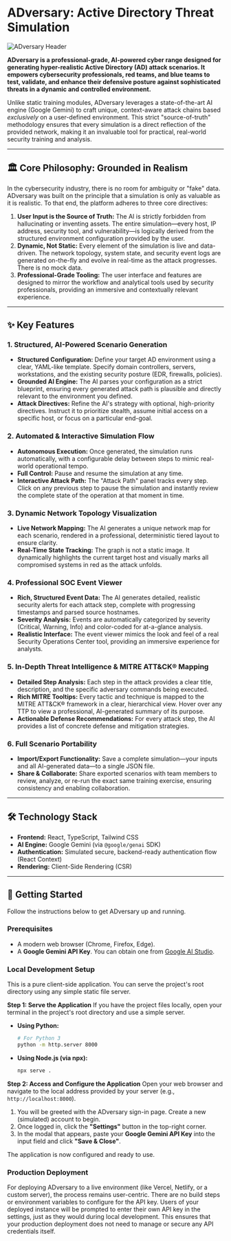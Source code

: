 # ADversary: Active Directory Threat Simulation

![ADversary Header](https://i.imgur.com/your-header-image.png) <!-- Placeholder: Replace with an actual screenshot of the app header -->

**ADversary is a professional-grade, AI-powered cyber range designed for generating hyper-realistic Active Directory (AD) attack scenarios. It empowers cybersecurity professionals, red teams, and blue teams to test, validate, and enhance their defensive posture against sophisticated threats in a dynamic and controlled environment.**

Unlike static training modules, ADversary leverages a state-of-the-art AI engine (Google Gemini) to craft unique, context-aware attack chains based *exclusively* on a user-defined environment. This strict "source-of-truth" methodology ensures that every simulation is a direct reflection of the provided network, making it an invaluable tool for practical, real-world security training and analysis.

---

## 🏛️ Core Philosophy: Grounded in Realism

In the cybersecurity industry, there is no room for ambiguity or "fake" data. ADversary was built on the principle that a simulation is only as valuable as it is realistic. To that end, the platform adheres to three core directives:

1.  **User Input is the Source of Truth:** The AI is strictly forbidden from hallucinating or inventing assets. The entire simulation—every host, IP address, security tool, and vulnerability—is logically derived from the structured environment configuration provided by the user.
2.  **Dynamic, Not Static:** Every element of the simulation is live and data-driven. The network topology, system state, and security event logs are generated on-the-fly and evolve in real-time as the attack progresses. There is no mock data.
3.  **Professional-Grade Tooling:** The user interface and features are designed to mirror the workflow and analytical tools used by security professionals, providing an immersive and contextually relevant experience.

---

## ✨ Key Features

### 1. Structured, AI-Powered Scenario Generation
- **Structured Configuration:** Define your target AD environment using a clear, YAML-like template. Specify domain controllers, servers, workstations, and the existing security posture (EDR, firewalls, policies).
- **Grounded AI Engine:** The AI parses your configuration as a strict blueprint, ensuring every generated attack path is plausible and directly relevant to the environment you defined.
- **Attack Directives:** Refine the AI's strategy with optional, high-priority directives. Instruct it to prioritize stealth, assume initial access on a specific host, or focus on a particular end-goal.

### 2. Automated & Interactive Simulation Flow
- **Autonomous Execution:** Once generated, the simulation runs automatically, with a configurable delay between steps to mimic real-world operational tempo.
- **Full Control:** Pause and resume the simulation at any time.
- **Interactive Attack Path:** The "Attack Path" panel tracks every step. Click on any previous step to pause the simulation and instantly review the complete state of the operation at that moment in time.

### 3. Dynamic Network Topology Visualization
- **Live Network Mapping:** The AI generates a unique network map for each scenario, rendered in a professional, deterministic tiered layout to ensure clarity.
- **Real-Time State Tracking:** The graph is not a static image. It dynamically highlights the current target host and visually marks all compromised systems in red as the attack unfolds.

### 4. Professional SOC Event Viewer
- **Rich, Structured Event Data:** The AI generates detailed, realistic security alerts for each attack step, complete with progressing timestamps and parsed source hostnames.
- **Severity Analysis:** Events are automatically categorized by severity (Critical, Warning, Info) and color-coded for at-a-glance analysis.
- **Realistic Interface:** The event viewer mimics the look and feel of a real Security Operations Center tool, providing an immersive experience for analysts.

### 5. In-Depth Threat Intelligence & MITRE ATT&CK® Mapping
- **Detailed Step Analysis:** Each step in the attack provides a clear title, description, and the specific adversary commands being executed.
- **Rich MITRE Tooltips:** Every tactic and technique is mapped to the MITRE ATT&CK® framework in a clear, hierarchical view. Hover over any TTP to view a professional, AI-generated summary of its purpose.
- **Actionable Defense Recommendations:** For every attack step, the AI provides a list of concrete defense and mitigation strategies.

### 6. Full Scenario Portability
- **Import/Export Functionality:** Save a complete simulation—your inputs and all AI-generated data—to a single JSON file.
- **Share & Collaborate:** Share exported scenarios with team members to review, analyze, or re-run the exact same training exercise, ensuring consistency and enabling collaboration.

---

## 🛠️ Technology Stack

-   **Frontend:** React, TypeScript, Tailwind CSS
-   **AI Engine:** Google Gemini (via `@google/genai` SDK)
-   **Authentication:** Simulated secure, backend-ready authentication flow (React Context)
-   **Rendering:** Client-Side Rendering (CSR)

---

## 🚀 Getting Started

Follow the instructions below to get ADversary up and running.

### Prerequisites
-   A modern web browser (Chrome, Firefox, Edge).
-   A **Google Gemini API Key**. You can obtain one from [Google AI Studio](https://aistudio.google.com/app/apikey).

### Local Development Setup

This is a pure client-side application. You can serve the project's root directory using any simple static file server.

**Step 1: Serve the Application**
If you have the project files locally, open your terminal in the project's root directory and use a simple server.

-   **Using Python:**
    ```bash
    # For Python 3
    python -m http.server 8000
    ```
-   **Using Node.js (via npx):**
    ```bash
    npx serve .
    ```

**Step 2: Access and Configure the Application**
Open your web browser and navigate to the local address provided by your server (e.g., `http://localhost:8000`).

1.  You will be greeted with the ADversary sign-in page. Create a new (simulated) account to begin.
2.  Once logged in, click the **"Settings"** button in the top-right corner.
3.  In the modal that appears, paste your **Google Gemini API Key** into the input field and click **"Save & Close"**.

The application is now configured and ready to use.

### Production Deployment

For deploying ADversary to a live environment (like Vercel, Netlify, or a custom server), the process remains user-centric. There are no build steps or environment variables to configure for the API key. Users of your deployed instance will be prompted to enter their own API key in the settings, just as they would during local development. This ensures that your production deployment does not need to manage or secure any API credentials itself.